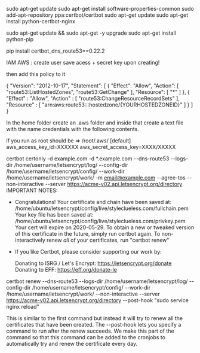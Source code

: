 sudo apt-get update
sudo apt-get install software-properties-common
sudo add-apt-repository ppa:certbot/certbot
sudo apt-get update
sudo apt-get install python-certbot-nginx


sudo apt-get update && sudo apt-get -y upgrade
sudo apt-get install python-pip


pip install certbot_dns_route53==0.22.2



IAM AWS : 
create user 
save acess + secret key upon creating!

then add this policy to it 

{
    "Version": "2012-10-17",
    "Statement": [
        {
            "Effect": "Allow",
            "Action": [
                "route53:ListHostedZones",
                "route53:GetChange"
            ],
            "Resource": [
                "*"
            ]
        },
        {
            "Effect" : "Allow",
            "Action" : [
                "route53:ChangeResourceRecordSets"
            ],
            "Resource" : [
                "arn:aws:route53:::hostedzone/{YOURHOSTEDZONEID}"
            ]
        }
    ]
}


In the home folder create an .aws
 folder and inside that create a text file with the name 
 credentials with the following contents.
 
 if you run as root should be => /root/.aws/
[default]
aws_access_key_id=XXXXXX
aws_secret_access_key=XXXX/XXXXX

certbot certonly -d example.com -d *.example.com --dns-route53 --logs-dir /home/username/letsencrypt/log/ --config-dir /home/username/letsencrypt/config/ --work-dir /home/username/letsencrypt/work/ -m email@example.com --agree-tos --non-interactive --server https://acme-v02.api.letsencrypt.org/directory
IMPORTANT NOTES:
 - Congratulations! Your certificate and chain have been saved at:
   /home/ubuntu/letsencrypt/config/live/styleclueless.com/fullchain.pem
   Your key file has been saved at:
   /home/ubuntu/letsencrypt/config/live/styleclueless.com/privkey.pem
   Your cert will expire on 2020-05-29. To obtain a new or tweaked
   version of this certificate in the future, simply run certbot
   again. To non-interactively renew *all* of your certificates, run
   "certbot renew"
 - If you like Certbot, please consider supporting our work by:

   Donating to ISRG / Let's Encrypt:   https://letsencrypt.org/donate
   Donating to EFF:                    https://eff.org/donate-le


certbot renew --dns-route53 --logs-dir /home/username/letsencrypt/log/ --config-dir /home/username/letsencrypt/config/ --work-dir /home/username/letsencrypt/work/ --non-interactive --server https://acme-v02.api.letsencrypt.org/directory --post-hook "sudo service nginx reload"

This is similar to the first command but instead it will try to renew all the certificates that have been created. The --post-hook lets you specify a command to run after the renew succeeds. We make this part of the command so that this command can be added to the cronjobs to automatically try and renew the certificate every day. 
